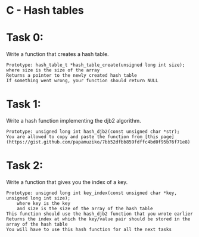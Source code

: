 #  C - Hash tables
# Task 0:
Write a function that creates a hash table.

    Prototype: hash_table_t *hash_table_create(unsigned long int size);
    where size is the size of the array
    Returns a pointer to the newly created hash table
    If something went wrong, your function should return NULL

# Task 1:
Write a hash function implementing the djb2 algorithm.

    Prototype: unsigned long int hash_djb2(const unsigned char *str);
    You are allowed to copy and paste the function from [this page](https://gist.github.com/papamuziko/7bb52dfbb859fdffc4bd0f95b76f71e8)

# Task 2:
Write a function that gives you the index of a key.

    Prototype: unsigned long int key_index(const unsigned char *key, unsigned long int size);
        where key is the key
        and size is the size of the array of the hash table
    This function should use the hash_djb2 function that you wrote earlier
    Returns the index at which the key/value pair should be stored in the array of the hash table
    You will have to use this hash function for all the next tasks
